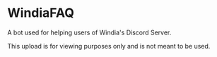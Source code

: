 # WindiaFAQ
A bot used for helping users of Windia's Discord Server.

This upload is for viewing purposes only and is not meant to be used.
